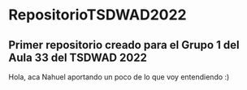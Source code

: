 # RepositorioTSDWAD2022
Primer repositorio creado para el Grupo 1 del Aula 33 del TSDWAD 2022
-
Hola, aca Nahuel aportando un poco de lo que voy entendiendo :)
